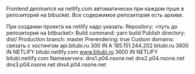 Frontend деплоится на netlify.com автоматически при каждом пуше в репозиторий на bibucket.
Все содержимое репозитория есть архиве.

При создании проекта на netlify надо указать:
Repository: <путь до репозитория на bitbucket>
Build command: yarn build
Publish directory: dist/
Production branch: master
Prerendering: true
Custom domains: связать с хостингом
	api.bitubi.ru 300  IN A       185.151.244.202
	bitubi.ru     3600 IN NETLIFY bitubi.netlify.com
	www.bitubi.ru 3600 IN NETLIFY bitubi.netlify.com
Nameservers:
	dns1.p04.nsone.net
	dns2.p04.nsone.net
	dns3.p04.nsone.net
	dns4.p04.nsone.net

